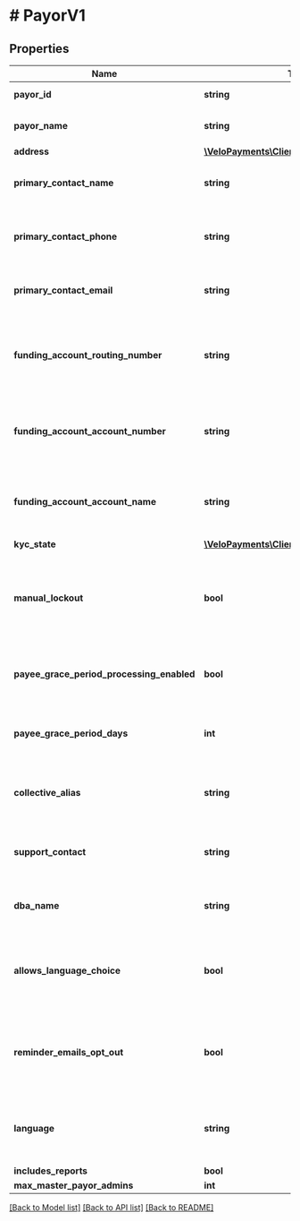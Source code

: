 # # PayorV1

## Properties

Name | Type | Description | Notes
------------ | ------------- | ------------- | -------------
**payor_id** | **string** |  | [optional] [readonly] 
**payor_name** | **string** | The name of the payor. | 
**address** | [**\VeloPayments\Client\Model\PayorAddress**](PayorAddress.md) |  | [optional] 
**primary_contact_name** | **string** | Name of primary contact for the payor. | [optional] 
**primary_contact_phone** | **string** | Primary contact phone number for the payor. | [optional] 
**primary_contact_email** | **string** | Primary contact email for the payor. | [optional] 
**funding_account_routing_number** | **string** | The funding account routing number to be used for the payor. | [optional] 
**funding_account_account_number** | **string** | The funding account number to be used for the payor. | [optional] 
**funding_account_account_name** | **string** | The funding account name to be used for the payor. | [optional] 
**kyc_state** | [**\VeloPayments\Client\Model\KycState**](KycState.md) |  | [optional] 
**manual_lockout** | **bool** | Whether or not the payor has been manually locked by the backoffice. | [optional] 
**payee_grace_period_processing_enabled** | **bool** | Whether grace period processing is enabled. | [optional] [readonly] 
**payee_grace_period_days** | **int** | The grace period for paying payees in days. | [optional] [readonly] 
**collective_alias** | **string** | How the payor has chosen to refer to payees. | [optional] 
**support_contact** | **string** | The payor’s support contact email address. | [optional] 
**dba_name** | **string** | The payor’s &#39;Doing Business As&#39; name. | [optional] 
**allows_language_choice** | **bool** | Whether or not the payor allows language choice in the UI. | [optional] 
**reminder_emails_opt_out** | **bool** | Whether or not the payor has opted-out of reminder emails being sent. | [optional] [readonly] 
**language** | **string** | The payor’s language preference. Must be one of [EN, FR]. | [optional] 
**includes_reports** | **bool** |  | [optional] 
**max_master_payor_admins** | **int** |  | [optional] 

[[Back to Model list]](../../README.md#documentation-for-models) [[Back to API list]](../../README.md#documentation-for-api-endpoints) [[Back to README]](../../README.md)


